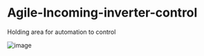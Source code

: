 # Agile-Incoming-inverter-control
Holding area for automation to control  

![image](https://user-images.githubusercontent.com/115955610/218258970-8d6591ea-2248-4427-b208-22e612661b67.png)

